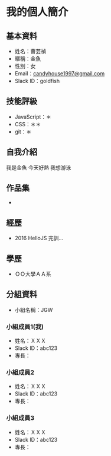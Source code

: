 # 我的個人簡介

## 基本資料
- 姓名：曹芸禎
- 暱稱：金魚
- 性別：女
- Email：candyhouse1997@gmail.com
- Slack ID：goldfish

## 技能評級
- JavaScript：＊
- CSS：＊＊
- git：＊

## 自我介紹
我是金魚
今天好熱
我想游泳

## 作品集
- 

## 經歷
- 2016 HelloJS 完訓...

## 學歷
- ＯＯ大學ＡＡ系

## 分組資料
- 小組名稱：JGW

### 小組成員1(我)
- 姓名：ＸＸＸ
- Slack ID：abc123
- 專長：

### 小組成員2
- 姓名：ＸＸＸ
- Slack ID：abc123
- 專長：

### 小組成員3
- 姓名：ＸＸＸ
- Slack ID：abc123
- 專長：
